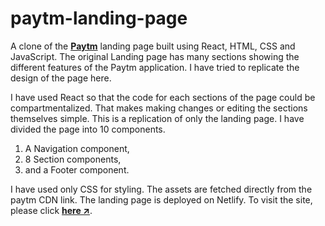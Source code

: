 # paytm-landing-page
A clone of the **[Paytm](https://paytm.com/)** landing page built using React, HTML, CSS and JavaScript.
The original Landing page has many sections showing the different features of the Paytm application. I have tried to replicate the design of the page here. 

I have used React so that the code for each sections of the page could be compartmentalized. That makes making changes or editing the sections themselves simple. This is a replication of only the landing page. I have divided the page into 10 components.

1. A Navigation component, 
2. 8 Section components,
3. and a Footer component.

I have used only CSS for styling. The assets are fetched directly from the paytm CDN link. The landing page is deployed on Netlify. To visit the site, please click **[here &nearr;](https://paytm-lading-page.netlify.app/)**.
